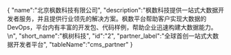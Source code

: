 {
	"name":"北京枫数科技有限公司",
	"description":"枫数科技提供一站式大数据开发者服务，并且提供行业领先的解决方案。枫数平台帮助客户实现大数据的DevOps，平台内有丰富的开发包、代码样例，帮助企业迅速构建大数据能力。\n",
	"short_name":"枫树科技",
	"id":"2",
	"partner_label":"全球首创一站式大数据开发者平台",
	"tableName":"cms_partner"
}